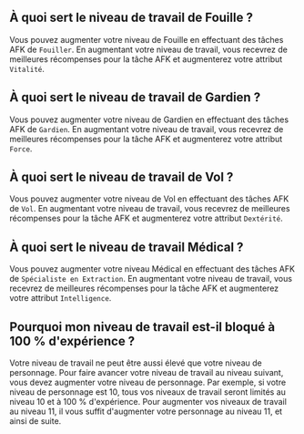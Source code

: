 ## À quoi sert le niveau de travail de Fouille ?

Vous pouvez augmenter votre niveau de Fouille en effectuant des tâches AFK de `Fouiller`. En augmentant votre niveau de travail, vous recevrez de meilleures récompenses pour la tâche AFK et augmenterez votre attribut `Vitalité`.

## À quoi sert le niveau de travail de Gardien ?

Vous pouvez augmenter votre niveau de Gardien en effectuant des tâches AFK de `Gardien`. En augmentant votre niveau de travail, vous recevrez de meilleures récompenses pour la tâche AFK et augmenterez votre attribut `Force`.

## À quoi sert le niveau de travail de Vol ?

Vous pouvez augmenter votre niveau de Vol en effectuant des tâches AFK de `Vol`. En augmentant votre niveau de travail, vous recevrez de meilleures récompenses pour la tâche AFK et augmenterez votre attribut `Dextérité`.

## À quoi sert le niveau de travail Médical ?

Vous pouvez augmenter votre niveau Médical en effectuant des tâches AFK de `Spécialiste en Extraction`. En augmentant votre niveau de travail, vous recevrez de meilleures récompenses pour la tâche AFK et augmenterez votre attribut `Intelligence`.

## Pourquoi mon niveau de travail est-il bloqué à 100 % d'expérience ?

Votre niveau de travail ne peut être aussi élevé que votre niveau de personnage. Pour faire avancer votre niveau de travail au niveau suivant, vous devez augmenter votre niveau de personnage. Par exemple, si votre niveau de personnage est 10, tous vos niveaux de travail seront limités au niveau 10 et à 100 % d'expérience. Pour augmenter vos niveaux de travail au niveau 11, il vous suffit d'augmenter votre personnage au niveau 11, et ainsi de suite.
